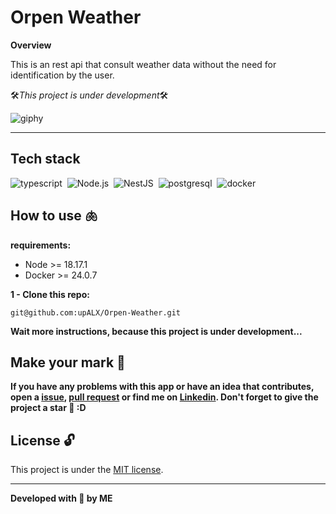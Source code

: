 # Orpen Weather

**Overview**

This is an rest api that consult weather data without the need for identification by the user.

🛠️*This project is under development*🛠️

![giphy](https://github.com/upALX/All-Assets/blob/main/construction-little-girl.webp)

---

## Tech stack
![typescript](https://img.shields.io/badge/-typescript-05122A?style=flat&logo=typescript)&nbsp;
![Node.js](https://img.shields.io/badge/-Node.js-05122A?style=flat&logo=Node.js)&nbsp;
![NestJS](https://img.shields.io/badge/-NestJS-05122A?style=flat&logo=NestJS)&nbsp;
![postgresql](https://img.shields.io/badge/-postgresql-05122A?style=flat&logo=postgresql)&nbsp;
![docker](https://img.shields.io/badge/-Docker-05122A?style=flat&logo=docker)&nbsp;

## How to use 🫁

**requirements:**
  - Node >= 18.17.1
  - Docker >= 24.0.7

**1 - Clone this repo:**
```
git@github.com:upALX/Orpen-Weather.git
```

**Wait more instructions, because this project is under development...**

## Make your mark :triangular_flag_on_post:   

**If you have any problems with this app or have an idea that contributes, open a [issue](https://github.com/upALX/Omni-Orpen/issues), [pull request](https://github.com/upALX/Omni-Orpen/pulls) or find me on [Linkedin](https://www.linkedin.com/in/alxinc/). Don't forget to give the project a star 🌟 :D**

## License :unlock:

This project is under the [MIT license](https://github.com/upALX/Omni-Orpen/blob/main/LICENSE).

---

**Developed with 💜 by ME**

